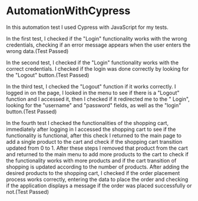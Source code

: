 # AutomationWithCypress

In this automation test I used Cypress with JavaScript for my tests.

In the first test, I checked if the "Login" functionality works with the wrong credentials, checking if an error message appears when the user enters the wrong data.(Test Passed)

In the second test, I checked if the "Login" functionality works with the correct credentials. I checked if the login was done correctly by looking for the "Logout" button.(Test Passed)

In the third test, I checked the "Logout" function if it works correctly. I logged in on the page, I looked in the menu to see if there is a "Logout" function and I accessed it, then I checked if it redirected me to the " Login", looking for the "username" and "password" fields, as well as the "login" button.(Test Passed)

In the fourth test I checked the functionalities of the shopping cart, immediately after logging in I accessed the shopping cart to see if the functionality is functional, after this check I returned to the main page to add a single product to the cart and check if the shopping cart transition updated from 0 to 1. After these steps I removed that product from the cart and returned to the main menu to add more products to the cart to check if the functionality works with more products and if the cart transition of shopping is updated according to the number of products. After adding the desired products to the shopping cart, I checked if the order placement process works correctly, entering the data to place the order and checking if the application displays a message if the order was placed successfully or not.(Test Passed)
